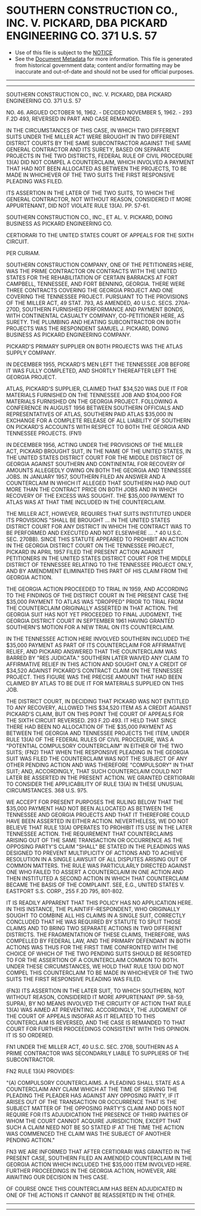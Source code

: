 ---
---

# SOUTHERN CONSTRUCTION CO., INC. V. PICKARD, DBA PICKARD ENGINEERING CO. 371 U.S. 57

* Use of this file is subject to the [NOTICE](https://github.com/publicdocs/notice/blob/master/NOTICE)
* See the [Document Metadata](../../../) for more information.
  This file is generated from historical government data; content and/or formatting may be inaccurate and out-of-date and should not be used for official purposes.

----------
----------

SOUTHERN CONSTRUCTION CO., INC. V. PICKARD, DBA PICKARD ENGINEERING CO. 371 U.S. 57

NO. 46.  ARGUED OCTOBER 16, 1962.  - DECIDED NOVEMBER 5, 1962.  - 293 F.2D 493, REVERSED IN PART AND CASE REMANDED.

IN THE CIRCUMSTANCES OF THIS CASE, IN WHICH TWO DIFFERENT SUITS UNDER THE MILLER ACT WERE BROUGHT IN TWO DIFFERENT DISTRICT COURTS BY THE SAME SUBCONTRACTOR AGAINST THE SAME GENERAL CONTRACTOR AND ITS SURETY, BASED ON SEPARATE PROJECTS IN THE TWO DISTRICTS, FEDERAL RULE OF CIVIL PROCEDURE 13(A) DID NOT COMPEL A COUNTERCLAIM, WHICH INVOLVED A PAYMENT THAT HAD NOT BEEN ALLOCATED AS BETWEEN THE PROJECTS, TO BE MADE IN WHICHEVER OF THE TWO SUITS THE FIRST RESPONSIVE PLEADING WAS FILED.

ITS ASSERTION IN THE LATER OF THE TWO SUITS, TO WHICH THE GENERAL CONTRACTOR, NOT WITHOUT REASON, CONSIDERED IT MORE APPURTENANT, DID NOT VIOLATE RULE 13(A).  PP. 57-61.

SOUTHERN CONSTRUCTION CO., INC., ET AL. V. PICKARD, DOING BUSINESS AS PICKARD ENGINEERING CO.

CERTIORARI TO THE UNITED STATES COURT OF APPEALS FOR THE SIXTH CIRCUIT.

PER CURIAM.

SOUTHERN CONSTRUCTION COMPANY, ONE OF THE PETITIONERS HERE, WAS THE PRIME CONTRACTOR ON CONTRACTS WITH THE UNITED STATES FOR THE REHABILITATION OF CERTAIN BARRACKS AT FORT CAMPBELL, TENNESSEE, AND FORT BENNING, GEORGIA.  THERE WERE THREE CONTRACTS COVERING THE GEORGIA PROJECT AND ONE COVERING THE TENNESSEE PROJECT.  PURSUANT TO THE PROVISIONS OF THE MILLER ACT, 49 STAT. 793, AS AMENDED, 40 U.S.C. SECS. 270A-270D, SOUTHERN FURNISHED PERFORMANCE AND PAYMENT BONDS, WITH CONTINENTAL CASUALTY COMPANY, CO-PETITIONER HERE, AS SURETY.  THE PLUMBING AND HEATING SUBCONTRACTOR ON BOTH PROJECTS WAS THE RESPONDENT SAMUEL J. PICKARD, DOING BUSINESS AS PICKARD ENGINEERING COMPANY.

PICKARD'S PRIMARY SUPPLIER ON BOTH PROJECTS WAS THE ATLAS SUPPLY COMPANY.

IN DECEMBER 1955, PICKARD'S MEN LEFT THE TENNESSEE JOB BEFORE IT WAS FULLY COMPLETED, AND SHORTLY THEREAFTER LEFT THE GEORGIA PROJECT.

ATLAS, PICKARD'S SUPPLIER, CLAIMED THAT $34,520 WAS DUE IT FOR MATERIALS FURNISHED ON THE TENNESSEE JOB AND $104,000 FOR MATERIALS FURNISHED ON THE GEORGIA PROJECT.  FOLLOWING A CONFERENCE IN AUGUST 1956 BETWEEN SOUTHERN OFFICIALS AND REPRESENTATIVES OF ATLAS, SOUTHERN PAID ATLAS $35,000 IN EXCHANGE FOR A COMPLETE RELEASE OF ALL LIABILITY OF SOUTHERN ON PICKARD'S ACCOUNTS WITH RESPECT TO BOTH THE GEORGIA AND TENNESSEE PROJECTS.  (FN1)

IN DECEMBER 1956, ACTING UNDER THE PROVISIONS OF THE MILLER ACT, PICKARD BROUGHT SUIT, IN THE NAME OF THE UNITED STATES, IN THE UNITED STATES DISTRICT COURT FOR THE MIDDLE DISTRICT OF GEORGIA AGAINST SOUTHERN AND CONTINENTAL FOR RECOVERY OF AMOUNTS ALLEGEDLY OWING ON BOTH THE GEORGIA AND TENNESSEE JOBS.  IN JANUARY 1957, SOUTHERN FILED AN ANSWER AND A COUNTERCLAIM IN WHICH IT ALLEGED THAT SOUTHERN HAD PAID OUT MORE THAN THE CONTRACT PRICE ON BOTH JOBS AND IN WHICH RECOVERY OF THE EXCESS WAS SOUGHT.  THE $35,000 PAYMENT TO ATLAS WAS AT THAT TIME INCLUDED IN THE COUNTERCLAIM.

THE MILLER ACT, HOWEVER, REQUIRES THAT SUITS INSTITUTED UNDER ITS PROVISIONS "SHALL BE BROUGHT ...  IN THE UNITED STATES DISTRICT COURT FOR ANY DISTRICT IN WHICH THE CONTRACT WAS TO BE PERFORMED AND EXECUTED AND NOT ELSEWHERE  ...  ."  40 U.S.C. SEC. 270BB).  SINCE THIS STATUTE APPEARED TO PROHIBIT AN ACTION IN THE GEORGIA DISTRICT COURT ON THE TENNESSEE PROJECT, PICKARD IN APRIL 1957 FILED THE PRESENT ACTION AGAINST PETITIONERS IN THE UNITED STATES DISTRICT COURT FOR THE MIDDLE DISTRICT OF TENNESSEE RELATING TO THE TENNESSEE PROJECT ONLY, AND BY AMENDMENT ELIMINATED THIS PART OF HIS CLAIM FROM THE GEORGIA ACTION.

THE GEORGIA ACTION PROCEEDED TO TRIAL IN 1959, AND ACCORDING TO THE FINDINGS OF THE DISTRICT COURT IN THE PRESENT CASE THE $35,000 PAYMENT TO ATLAS WAS "DROPPED" PRIOR TO TRIAL FROM THE COUNTERCLAIM ORIGINALLY ASSERTED IN THAT ACTION.  THE GEORGIA SUIT HAS NOT YET PROCEEDED TO FINAL JUDGMENT, THE GEORGIA DISTRICT COURT IN SEPTEMBER 1961 HAVING GRANTED SOUTHERN'S MOTION FOR A NEW TRIAL ON ITS COUNTERCLAIM.

IN THE TENNESSEE ACTION HERE INVOLVED SOUTHERN INCLUDED THE $35,000 PAYMENT AS PART OF ITS COUNTERCLAIM FOR AFFIRMATIVE RELIEF, AND PICKARD ANSWERED THAT THE COUNTERCLAIM WAS BARRED BY "RES JUDICATA."  SOUTHERN LATER WAIVED ANY CLAIM TO AFFIRMATIVE RELIEF IN THIS ACTION AND SOUGHT ONLY A CREDIT OF $34,520 AGAINST PICKARD'S CONTRACT CLAIM ON THE TENNESSEE PROJECT.  THIS FIGURE WAS THE PRECISE AMOUNT THAT HAD BEEN CLAIMED BY ATLAS TO BE DUE IT FOR MATERIALS SUPPLIED ON THIS JOB.

THE DISTRICT COURT, IN DECIDING THAT PICKARD WAS NOT ENTITLED TO ANY RECOVERY, ALLOWED THIS $34,520 ITEM AS A CREDIT AGAINST PICKARD'S CLAIM, BUT ON THIS POINT THE COURT OF APPEALS FOR THE SIXTH CIRCUIT REVERSED.  293 F.2D 493.  IT HELD THAT SINCE THERE HAD BEEN NO ALLOCATION OF THE $35,000 PAYMENT AS BETWEEN THE GEORGIA AND TENNESSEE PROJECTS THE ITEM, UNDER RULE 13(A) OF THE FEDERAL RULES OF CIVIL PROCEDURE, WAS A "POTENTIAL COMPULSORY COUNTERCLAIM" IN EITHER OF THE TWO SUITS; (FN2) THAT WHEN THE RESPONSIVE PLEADING IN THE GEORGIA SUIT WAS FILED THE COUNTERCLAIM WAS NOT THE SUBJECT OF ANY OTHER PENDING ACTION AND WAS THEREFORE "COMPULSORY" IN THAT SUIT; AND, ACCORDINGLY, THAT SUCH COUNTERCLAIM COULD NOT LATER BE ASSERTED IN THE PRESENT ACTION.  WE GRANTED CERTIORARI TO CONSIDER THE APPLICABILITY OF RULE 13(A) IN THESE UNUSUAL CIRCUMSTANCES.  368 U.S. 975.

WE ACCEPT FOR PRESENT PURPOSES THE RULING BELOW THAT THE $35,000 PAYMENT HAD NOT BEEN ALLOCATED AS BETWEEN THE TENNESSEE AND GEORGIA PROJECTS AND THAT IT THEREFORE COULD HAVE BEEN ASSERTED IN EITHER ACTION.  NEVERTHELESS, WE DO NOT BELIEVE THAT RULE 13(A) OPERATES TO PROHIBIT ITS USE IN THE LATER TENNESSEE ACTION.  THE REQUIREMENT THAT COUNTERCLAIMS ARISING OUT OF THE SAME TRANSACTION OR OCCURRENCE AS THE OPPOSING PARTY'S CLAIM "SHALL" BE STATED IN THE PLEADINGS WAS DESIGNED TO PREVENT MULTIPLICITY OF ACTIONS AND TO ACHIEVE RESOLUTION IN A SINGLE LAWSUIT OF ALL DISPUTES ARISING OUT OF COMMON MATTERS.  THE RULE WAS PARTICULARLY DIRECTED AGAINST ONE WHO FAILED TO ASSERT A COUNTERCLAIM IN ONE ACTION AND THEN INSTITUTED A SECOND ACTION IN WHICH THAT COUNTERCLAIM BECAME THE BASIS OF THE COMPLAINT.  SEE, E.G., UNITED STATES V. EASTPORT S.S. CORP., 255 F.2D 795, 801-802.

IT IS READILY APPARENT THAT THIS POLICY HAS NO APPLICATION HERE.  IN THIS INSTANCE, THE PLAINTIFF-RESPONDENT, WHO ORIGINALLY SOUGHT TO COMBINE ALL HIS CLAIMS IN A SINGLE SUIT, CORRECTLY CONCLUDED THAT HE WAS REQUIRED BY STATUTE TO SPLIT THOSE CLAIMS AND TO BRING TWO SEPARATE ACTIONS IN TWO DIFFERENT DISTRICTS.  THE FRAGMENTATION OF THESE CLAIMS, THEREFORE, WAS COMPELLED BY FEDERAL LAW, AND THE PRIMARY DEFENDANT IN BOTH ACTIONS WAS THUS FOR THE FIRST TIME CONFRONTED WITH THE CHOICE OF WHICH OF THE TWO PENDING SUITS SHOULD BE RESORTED TO FOR THE ASSERTION OF A COUNTERCLAIM COMMON TO BOTH.  UNDER THESE CIRCUMSTANCES, WE HOLD THAT RULE 13(A) DID NOT COMPEL THIS COUNTERCLAIM TO BE MADE IN WHICHEVER OF THE TWO SUITS THE FIRST RESPONSIVE PLEADING WAS FILED.

(FN3)  ITS ASSERTION IN THE LATER SUIT, TO WHICH SOUTHERN, NOT WITHOUT REASON, CONSIDERED IT MORE APPURTENANT (PP. 58-59, SUPRA), BY NO MEANS INVOLVED THE CIRCUITY OF ACTION THAT RULE 13(A) WAS AIMED AT PREVENTING.  ACCORDINGLY, THE JUDGMENT OF THE COURT OF APPEALS INSOFAR AS IT RELATED TO THIS COUNTERCLAIM IS REVERSED, AND THE CASE IS REMANDED TO THAT COURT FOR FURTHER PROCEEDINGS CONSISTENT WITH THIS OPINION.  IT IS SO ORDERED.

FN1  UNDER THE MILLER ACT, 40 U.S.C. SEC. 270B, SOUTHERN AS A PRIME CONTRACTOR WAS SECONDARILY LIABLE TO SUPPLIERS OF THE SUBCONTRACTOR.

FN2  RULE 13(A) PROVIDES:

"(A) COMPULSORY COUNTERCLAIMS.  A PLEADING SHALL STATE AS A COUNTERCLAIM ANY CLAIM WHICH AT THE TIME OF SERVING THE PLEADING THE PLEADER HAS AGAINST ANY OPPOSING PARTY, IF IT ARISES OUT OF THE TRANSACTION OR OCCURRENCE THAT IS THE SUBJECT MATTER OF THE OPPOSING PARTY'S CLAIM AND DOES NOT REQUIRE FOR ITS ADJUDICATION THE PRESENCE OF THIRD PARTIES OF WHOM THE COURT CANNOT ACQUIRE JURISDICTION, EXCEPT THAT SUCH A CLAIM NEED NOT BE SO STATED IF AT THE TIME THE ACTION WAS COMMENCED THE CLAIM WAS THE SUBJECT OF ANOTHER PENDING ACTION."

FN3  WE ARE INFORMED THAT AFTER CERTIORARI WAS GRANTED IN THE PRESENT CASE, SOUTHERN FILED AN AMENDED COUNTERCLAIM IN THE GEORGIA ACTION WHICH INCLUDED THE $35,000 ITEM INVOLVED HERE.  FURTHER PROCEEDINGS IN THE GEORGIA ACTION, HOWEVER, ARE AWAITING OUR DECISION IN THIS CASE.

OF COURSE ONCE THIS COUNTERCLAIM HAS BEEN ADJUDICATED IN ONE OF THE ACTIONS IT CANNOT BE REASSERTED IN THE OTHER.


----------
----------

